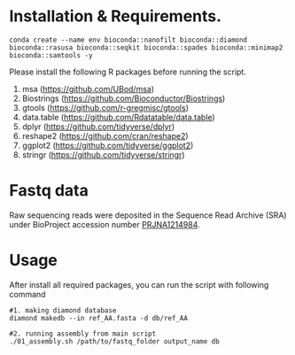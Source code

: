 # Installation & Requirements.

``` 
conda create --name env bioconda::nanofilt bioconda::diamond bioconda::rasusa bioconda::seqkit bioconda::spades bioconda::minimap2 bioconda::samtools -y
```

Please install the following R packages before running the script.
1. msa (https://github.com/UBod/msa)
2. Biostrings (https://github.com/Bioconductor/Biostrings)
3. gtools (https://github.com/r-gregmisc/gtools)
4. data.table (https://github.com/Rdatatable/data.table)
5. dplyr (https://github.com/tidyverse/dplyr)
6. reshape2 (https://github.com/cran/reshape2)
7. ggplot2 (https://github.com/tidyverse/ggplot2)
8. stringr (https://github.com/tidyverse/stringr)

# Fastq data
Raw sequencing reads were deposited in the Sequence Read Archive (SRA) under BioProject accession number [PRJNA1214984](https://www.ncbi.nlm.nih.gov/sra/?term=SRR32105493).

# Usage
After install all required packages, you can run the script with following command

```
#1. making diamond database
diamond makedb --in ref_AA.fasta -d db/ref_AA

#2. running assembly from main script
./01_assembly.sh /path/to/fastq_folder output_name db
```
